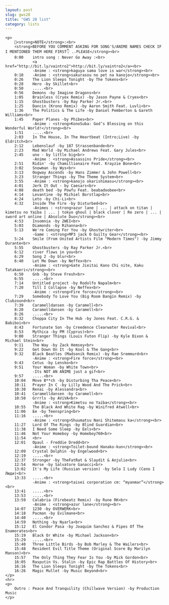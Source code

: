 ```yaml
---
layout: post
slug: gws28
title: "GWS 28 list"
category: lists
---
```

    <p>
        📌<strong>NOTE</strong>:<br>
        <strong>BEFORE YOU COMMENT ASKING FOR SONG'S/ANIME NAMES CHECK IF I MENTIONED THEM HERE FIRST👇 ..PLEASE</strong><br>
        0:00    intro song : Never Go Away :<br>
                <a href="http://bit.ly/vaintro2">http://bit.ly/vaintro2</a><br>
                -Anime : <strong>kaguya sama love is war</strong><br>
        0:10    -Anime : <strong>sakurasou no pet na kanojo</strong><br>
        0:26    The Lion Sleeps Tonight -by The Tokens<br>
        0:28    Hero -by Skillet<br>
        0:50    .....<br>
        0:56    Demons -by Imagine Dragons<br>
        1:05    Brainless (Cryex Remix) -by Jason Payne & Cryex<br>
        1:15    Ghostbusters -by Ray Parker Jr.<br>
        1:25    Dancin (Krono Remix) -by Aaron Smith Feat. Luvli<br>
        1:36    The Politics & The Life -by Daniel Pemberton & Gareth Williams<br>
        1:45    Paper Planes -by Phibes<br>
                -Anime : <strong>KonoSuba: God’s Blessing on this Wonderful World!</strong><br>
        1:51    .....<br>
        2:03    In The House, In The Heartbeat (Intro;Live) -by Eldritch<br>
        2:12    Lebenslauf -by 187 Strassenbande<br>
        2:23    Mad World -by Michael Andrews Feat. Gary Jules<br>
        2:45    uno - by little big<br>
                -Anime : <strong>Assassins Pride</strong><br>
        2:51    Ridin' -by Chamillionaire Feat. Krayzie Bone<br>
        3:02    Snowman -by Wys<br>
        3:13    Oogway Ascends -by Hans Zimmer & John Powell<br>
        3:23    Stranger Things -by The Theme System<br>
        3:55    -Anime : <strong>kanojo okarishimasu</strong><br>
        4:01    Jerk It Out - by Caesars<br>
        4:08    death bed -by Powfu Feat. beabadoobee<br>
        4:14    Levantine -by Michiel Borstlap<br>
        4:24    Leto -by Chi-Li<br>
        4:32    Inside The Fire -by Disturbed<br>
                -Animes : <strong>azur lane | ... | attack on titan | kimetsu no Yaiba | ... | tokyo ghoul | black clover | Re zero | ... | sword art online | Absolute Duo</strong><br>
        4:53    Insomnia -by 2WEI<br>
        5:03    Diamonds -by Rihanna<br>
        5:13    We're Coming For You -by Ghostwriter<br>
                -Game : <strong>MP3 jack O Guilty Gear</strong><br>
        5:24    Smile (From United Artists Film "Modern Times") -by Jimmy Durante<br>
        5:55    Ghostbusters -by Ray Parker Jr.<br>
        6:12    river flows in you<br>
        6:29    Song 2 -by blur<br>
        6:40    Let Me Down -by Neffex<br>
                -Anime : <strong>Gate Jieitai Kano Chi nite, Kaku Tatakaeri</strong><br>
        6:50    Gnb -by Steve Fresh<br>
        6:55    .....<br>
        7:14    Untitled project -by Rodolfo Napalm<br>
        7:20    Till I Collapse -by Neffex<br>
                -Anime : <strong>Fire force</strong><br>
        7:29    Somebody To Love You (Big Room Bangin Remix) -by Clubzound<br>
        7:39    Caramelldansen -by Caramell<br>
        8:20    Caramelldansen -by Caramell<br>
        8:26    .....<br>
        8:32    Choppa City In The Hub -by Jones Feat. C.R.G. & Babiboi<br>
        8:43    Fortunate Son -by Creedence Clearwater Revival<br>
        8:53    Mythica -by PM (Cyprus)<br>
        9:00    Stranger Things (Louis Futon Flip) -by Kyle Dixon & Michael Stein<br>
        9:11    The Way -by Zack Hemsey<br>
        9:22    Get Down On It -by Kool & The Gang<br>
        9:32    Black Beatles (Madsonik Remix) -by Rae Sremmurd<br>
                -Anime : <strong>Fire force</strong><br>
        9:43    Cetus -by Lensko<br>
        9:51    Your Woman -by White Town<br>
                -Its NOT AN ANIME just a gif<br>
        9:57    .....<br>
        10:04   Move B**ch -by Disturbing Tha Peace<br>
        10:11   Prayer In C -by Lilly Wood And The Prick<br>
        10:30   Renai -by Alessandra<br>
        10:41   Caramelldansen -by Caramell<br>
        10:50   Grrrls -by AViVA<br>
                -Anime : <strong>Kimetsu no Yaiba</strong><br>
        10:55   The Black And White Rag -by Winifred Atwell<br>
        11:06   Бя -by Teenspring<br>
        11:16   .....<br>
                -Anime : <strong>Shuumatsu Nani Shitemasu ka</strong><br>
        11:27   Lord Of The Rings -by Blind Guardian<br>
        11:38   I Need Some Sleep -by Eels<br>
        11:46   Not Your Homeboy -by Homeboy760<br>
        11:54   <br>
        12:01   Opaul - Freddie Dredd<br>
                -Anime : <strong>Toilet-bound Hanako-kun</strong><br>
        12:09   Crystal Dolphin -by Engelwood<br>
        12:19   .....<br>
        12:37   Stronger -by TheFatRat & Slaydit & Anjulie<br>
        12:54   Horse -by Salvatore Ganacci<br>
        13:02   It's My Life (Russian version) -by Selo I Ludy (Село I Люди)<br>
        13:33   .....<br>
                -Anime : <strong>taisei corporation cm: “myanmar”</strong><br>
        13:41   .....<br>
        13:53   .....<br>
        13:59   Calabria (Firebeatz Remix) -by Rune RK<br>
                -Anime : <strong>azur lane</strong><br>
        14:07   1230 -by OVERWERK<br>
        14:18   Pacman -by Evilmane<br>
        14:40   .....<br>
        14:59   Nothing -by Nyarla<br>
        15:12   El Condor Pasa -by Joaquim Sanchez & Pipes Of The Enamorates<br>
        15:19   Black Or White -by Michael Jackson<br>
        15:29   .....<br>
        15:40   Three Little Birds -by Bob Marley & The Wailers<br>
        15:48   Resident Evil Title Theme (Original Score By Marilyn Manson)<br>
        15:57   The Only Thing They Fear Is You -by Mick Gordon<br>
        16:05   Rasputin Vs. Stalin -by Epic Rap Battles Of History<br>
        16:16   The Lion Sleeps Tonight -by The Tokens<br>
        16:26   Magic Mullet -by Music Beyond<br>
    </p>
    <hr>
    <p>
        Outro : Peace And Tranquility (Chillwave Version) -by Production Music
    </p>